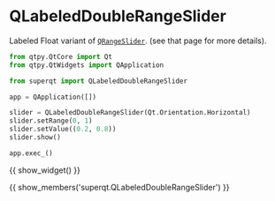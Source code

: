 # QLabeledDoubleRangeSlider

Labeled Float variant of [`QRangeSlider`](qrangeslider.md). (see that page for more details).

```python
from qtpy.QtCore import Qt
from qtpy.QtWidgets import QApplication

from superqt import QLabeledDoubleRangeSlider

app = QApplication([])

slider = QLabeledDoubleRangeSlider(Qt.Orientation.Horizontal)
slider.setRange(0, 1)
slider.setValue((0.2, 0.8))
slider.show()

app.exec_()
```

{{ show_widget() }}

{{ show_members('superqt.QLabeledDoubleRangeSlider') }}
